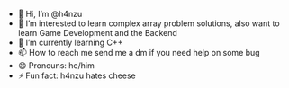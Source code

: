 - 👋 Hi, I’m @h4nzu
- 👀 I’m interested to learn complex array problem solutions, also want to learn Game Development and the Backend
- 🌱 I’m currently learning C++
- 📫 How to reach me send me a dm if you need help on some bug
- 😄 Pronouns: he/him
- ⚡ Fun fact: h4nzu hates cheese

<!---
h4nzu/h4nzu is a ✨ special ✨ repository because its `README.md` (this file) appears on your GitHub profile.
You can click the Preview link to take a look at your changes.
--->
